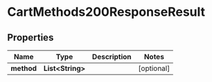 

# CartMethods200ResponseResult

## Properties

Name | Type | Description | Notes
------------ | ------------- | ------------- | -------------
**method** | **List&lt;String&gt;** |  |  [optional]




